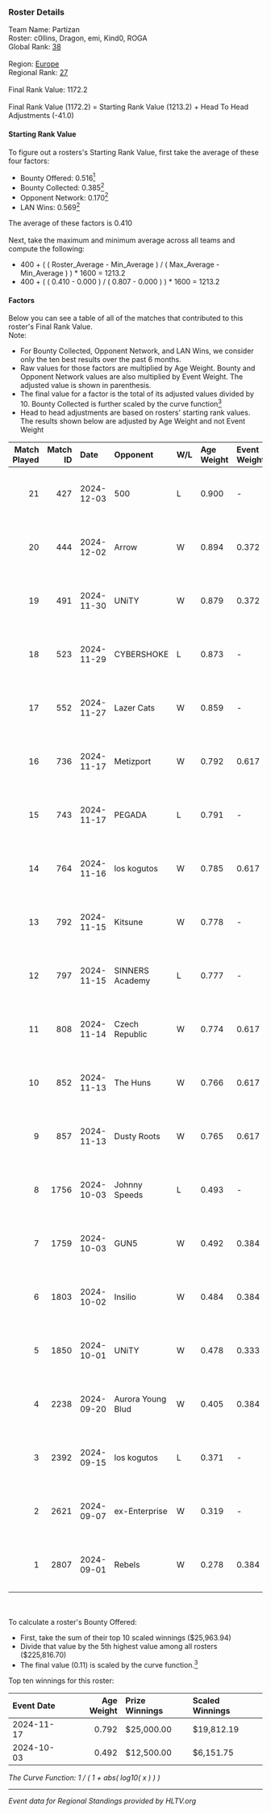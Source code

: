 ### Roster Details<br />
Team Name: Partizan<br />
Roster: c0llins, Dragon, emi, Kind0, ROGA<br />
Global Rank: [38](../../standings_global_2025_01_17.md)<br />
<br />
Region: [Europe]( ../../standings_europe_2025_01_17.md)<br />
Regional Rank: [27]( ../../standings_europe_2025_01_17.md)<br />
<br />
Final Rank Value:  1172.2<br />
<br />
Final Rank Value (1172.2) = Starting Rank Value (1213.2) + Head To Head Adjustments (-41.0)<br />

#### Starting Rank Value<br />
To figure out a rosters's Starting Rank Value, first take the average of these four factors:<br />
- Bounty Offered: 0.516[<sup>1</sup>](#table2)
- Bounty Collected: 0.385[<sup>2</sup>](#table1)
- Opponent Network: 0.170[<sup>2</sup>](#table1)
- LAN Wins: 0.569[<sup>2</sup>](#table1)

The average of these factors is 0.410<br />
<br />
Next, take the maximum and minimum average across all teams and compute the following:<br />
- 400 + ( ( Roster_Average - Min_Average ) / ( Max_Average - Min_Average ) ) * 1600 = 1213.2
- 400 + ( ( 0.410 - 0.000 ) / ( 0.807 - 0.000 ) ) * 1600 = 1213.2


#### Factors<br />
Below you can see a table of all of the matches that contributed to this roster's Final Rank Value.<br />
Note:<br />

- For Bounty Collected, Opponent Network, and LAN Wins, we consider only the ten best results over the past 6 months.
- Raw values for those factors are multiplied by Age Weight. Bounty and Opponent Network values are also multiplied by Event Weight. The adjusted value is shown in parenthesis.
- The final value for a factor is the total of its adjusted values divided by 10. Bounty Collected is further scaled by the curve function[<sup>3</sup>](#curveFunction)
- Head to head adjustments are based on rosters' starting rank values. The results shown below are adjusted by Age Weight and not Event Weight
<span id="table1"></span><br />


| Match Played | Match ID | Date       | Opponent          | W/L | Age Weight | Event Weight | Bounty Collected | Opponent Network | LAN Wins  | H2H Adj. | Roster                              |
| -: | -: | :- | :- | :- | :- | :- | :- | :- | :- | -: | :- |
|           21 |      427 | 2024-12-03 | 500               | L   | 0.900      | -            | -                | -                | -         |   -18.81 | c0llins, Dragon, emi, Kind0, ROGA   |
|           20 |      444 | 2024-12-02 | Arrow             | W   | 0.894      | 0.372        | 0.026 (0.009)    | 0.161 (0.054)    | 0 (0.000) |     3.61 | c0llins, Dragon, emi, Kind0, ROGA   |
|           19 |      491 | 2024-11-30 | UNiTY             | W   | 0.879      | 0.372        | 0.070 (0.023)    | 0.281 (0.092)    | 0 (0.000) |     5.16 | c0llins, Dragon, emi, Kind0, ROGA   |
|           18 |      523 | 2024-11-29 | CYBERSHOKE        | L   | 0.873      | -            | -                | -                | -         |   -23.91 | c0llins, Dragon, emi, Kind0, ROGA   |
|           17 |      552 | 2024-11-27 | Lazer Cats        | W   | 0.859      | -            | -                | -                | 0 (0.000) |     1.20 | c0llins, Dragon, emi, Kind0, ROGA   |
|           16 |      736 | 2024-11-17 | Metizport         | W   | 0.792      | 0.617        | 0.182 (0.089)    | 0.790 (0.386)    | 1 (0.792) |    14.73 | c0llins, choiv7, Dragon, emi, Kind0 |
|           15 |      743 | 2024-11-17 | PEGADA            | L   | 0.791      | -            | -                | -                | -         |   -12.90 | c0llins, choiv7, Dragon, emi, Kind0 |
|           14 |      764 | 2024-11-16 | los kogutos       | W   | 0.785      | 0.617        | 0.072 (0.035)    | 0.841 (0.408)    | 1 (0.785) |     6.36 | c0llins, choiv7, Dragon, emi, Kind0 |
|           13 |      792 | 2024-11-15 | Kitsune           | W   | 0.778      | -            | -                | -                | 1 (0.778) |     0.59 | c0llins, choiv7, Dragon, emi, Kind0 |
|           12 |      797 | 2024-11-15 | SINNERS Academy   | L   | 0.777      | -            | -                | -                | -         |   -22.39 | c0llins, choiv7, Dragon, emi, Kind0 |
|           11 |      808 | 2024-11-14 | Czech Republic    | W   | 0.774      | 0.617        | -                | 0.115 (0.055)    | 1 (0.774) |     1.36 | c0llins, choiv7, Dragon, emi, Kind0 |
|           10 |      852 | 2024-11-13 | The Huns          | W   | 0.766      | 0.617        | 0.056 (0.026)    | 0.355 (0.168)    | 1 (0.766) |     5.73 | c0llins, choiv7, Dragon, emi, Kind0 |
|            9 |      857 | 2024-11-13 | Dusty Roots       | W   | 0.765      | 0.617        | 0.016 (0.007)    | 0.352 (0.166)    | 1 (0.765) |     2.35 | c0llins, choiv7, Dragon, emi, Kind0 |
|            8 |     1756 | 2024-10-03 | Johnny Speeds     | L   | 0.493      | -            | -                | -                | -         |   -11.38 | c0llins, Dragon, emi, Kind0, ROGA   |
|            7 |     1759 | 2024-10-03 | GUN5              | W   | 0.492      | 0.384        | 0.224 (0.042)    | 1.000 (0.189)    | 0 (0.000) |     5.14 | c0llins, Dragon, emi, Kind0, ROGA   |
|            6 |     1803 | 2024-10-02 | Insilio           | W   | 0.484      | 0.384        | -                | 0.301 (0.056)    | -         |     1.79 | c0llins, Dragon, emi, Kind0, ROGA   |
|            5 |     1850 | 2024-10-01 | UNiTY             | W   | 0.478      | 0.333        | 0.070 (0.011)    | -                | -         |     2.86 | c0llins, Dragon, emi, Kind0, ROGA   |
|            4 |     2238 | 2024-09-20 | Aurora Young Blud | W   | 0.405      | 0.384        | 0.045 (0.007)    | 0.838 (0.131)    | -         |     2.27 | c0llins, Dragon, emi, Kind0, ROGA   |
|            3 |     2392 | 2024-09-15 | los kogutos       | L   | 0.371      | -            | -                | -                | -         |    -6.94 | c0llins, Dragon, emi, Kind0, ROGA   |
|            2 |     2621 | 2024-09-07 | ex-Enterprise     | W   | 0.319      | -            | -                | -                | -         |     1.22 | Dragon, emi, Kind0, ROGA, xicoz     |
|            1 |     2807 | 2024-09-01 | Rebels            | W   | 0.278      | 0.384        | 0.035 (0.004)    | -                | -         |     0.94 | c0llins, Dragon, emi, Kind0, ROGA   |

<br />
<span id="table2"></span><br />
To calculate a roster's Bounty Offered:<br />

- First, take the sum of their top 10 scaled winnings ($25,963.94)
- Divide that value by the 5th highest value among all rosters ($225,816.70)
- The final value (0.11) is scaled by the curve function.[<sup>3</sup>](#curveFunction)

Top ten winnings for this roster:<br />

| Event Date | Age Weight | Prize Winnings | Scaled Winnings |
| :- | -: | :- | :- |
| 2024-11-17 |      0.792 | $25,000.00     | $19,812.19      |
| 2024-10-03 |      0.492 | $12,500.00     | $6,151.75       |


<span id="curveFunction"></span>_The Curve Function: 1 / ( 1 + abs( log10( x ) ) )_<br />

---
_Event data for Regional Standings provided by HLTV.org_<br />
